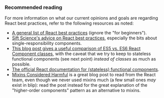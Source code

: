 ### Recommended reading

For more information on what our current opinions and goals are regarding React best practices, refer to the following resources as noted:

- [A general list of React best practices](https://camjackson.net/post/9-things-every-reactjs-beginner-should-know '9 things every React.js beginner should know') (ignore the "for beginners").
- [Sift Science's advice on React best practices](https://engineering.siftscience.com/best-practices-for-building-large-react-applications/ 'Best practices for building large React applications'), especially the bits about single-responsibility components.
- [This blog post gives a useful comparison of ES5 vs. ES6 React Component classes](https://babeljs.io/blog/2015/06/07/react-on-es6-plus 'React on ES6+'), with the caveat that we try to keep to stateless functional components (see next point) *instead of classes* as much as possible.
- [The official React documentation for (stateless) functional components](https://facebook.github.io/react/docs/components-and-props.html#functional-and-class-components 'React docs: Functional and Class Components').
- [Mixins Considered Harmful](https://facebook.github.io/react/blog/2016/07/13/mixins-considered-harmful.html 'Mixins Considered Harmful') is a great blog post to read from the React team, even though we never used mixins much (a few small ones *may* exist in blip): read the post instead for the great explanation of the "higher-order components" pattern as an alternative to mixins.
